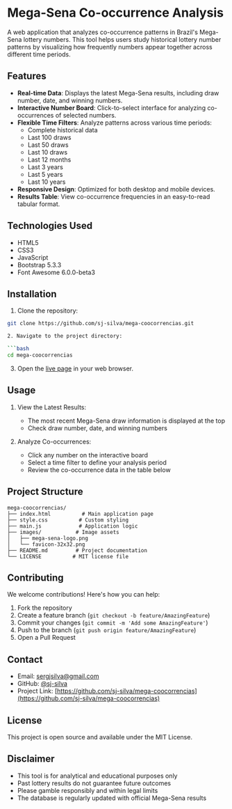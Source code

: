# Mega-Sena Co-occurrence Analysis

A web application that analyzes co-occurrence patterns in Brazil's Mega-Sena lottery numbers. This tool helps users study historical lottery number patterns by visualizing how frequently numbers appear together across different time periods.

## Features

- **Real-time Data**: Displays the latest Mega-Sena results, including draw number, date, and winning numbers.
- **Interactive Number Board**: Click-to-select interface for analyzing co-occurrences of selected numbers.
- **Flexible Time Filters**: Analyze patterns across various time periods:
  - Complete historical data
  - Last 100 draws
  - Last 50 draws
  - Last 10 draws
  - Last 12 months
  - Last 3 years
  - Last 5 years
  - Last 10 years
- **Responsive Design**: Optimized for both desktop and mobile devices.
- **Results Table**: View co-occurrence frequencies in an easy-to-read tabular format.

## Technologies Used

- HTML5
- CSS3
- JavaScript
- Bootstrap 5.3.3
- Font Awesome 6.0.0-beta3

## Installation

1. Clone the repository:

````bash
git clone https://github.com/sj-silva/mega-coocorrencias.git

2. Navigate to the project directory:

```bash
cd mega-coocorrencias
````

3. Open the [live page](https://sj-silva.github.io/mega-coocorrencias/) in your web browser.

## Usage

1. View the Latest Results:

   - The most recent Mega-Sena draw information is displayed at the top
   - Check draw number, date, and winning numbers

2. Analyze Co-occurrences:
   - Click any number on the interactive board
   - Select a time filter to define your analysis period
   - Review the co-occurrence data in the table below

## Project Structure

```
mega-coocorrencias/
├── index.html          # Main application page
├── style.css          # Custom styling
├── main.js            # Application logic
├── images/           # Image assets
│   ├── mega-sena-logo.png
│   └── favicon-32x32.png
├── README.md         # Project documentation
└── LICENSE          # MIT license file
```

## Contributing

We welcome contributions! Here's how you can help:

1. Fork the repository
2. Create a feature branch (`git checkout -b feature/AmazingFeature`)
3. Commit your changes (`git commit -m 'Add some AmazingFeature'`)
4. Push to the branch (`git push origin feature/AmazingFeature`)
5. Open a Pull Request

## Contact

- Email: sergjsilva@gmail.com
- GitHub: [@sj-silva](https://github.com/sj-silva)
- Project Link: [https://github.com/sj-silva/mega-coocorrencias](https://github.com/sj-silva/mega-coocorrencias)

## License

This project is open source and available under the MIT License.

## Disclaimer

- This tool is for analytical and educational purposes only
- Past lottery results do not guarantee future outcomes
- Please gamble responsibly and within legal limits
- The database is regularly updated with official Mega-Sena results
